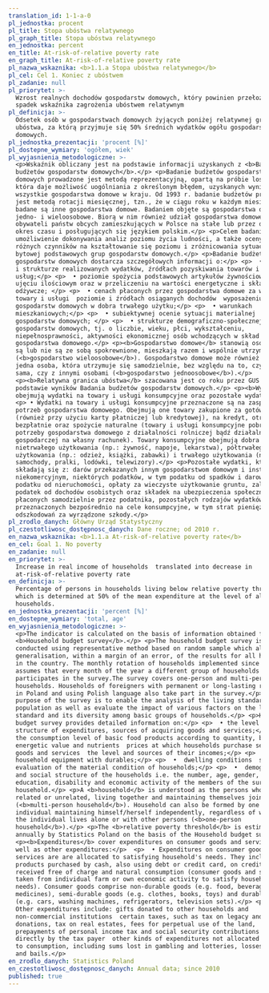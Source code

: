 ```yaml
---
translation_id: 1-1-a-0
pl_jednostka: procent
pl_title: Stopa ubóstwa relatywnego
pl_graph_title: Stopa ubóstwa relatywnego
en_jednostka: percent
en_title: At-risk-of-relative poverty rate
en_graph_title: At-risk-of-relative poverty rate
pl_nazwa_wskaznika: <b>1.1.a Stopa ubóstwa relatywnego</b>
pl_cel: Cel 1. Koniec z ubóstwem
pl_zadanie: null
pl_priorytet: >-
  Wzrost realnych dochodów gospodarstw domowych, który powinien przełożyć się na
  spadek wskaźnika zagrożenia ubóstwem relatywnym
pl_definicja: >-
  Odsetek osób w gospodarstwach domowych żyjących poniżej relatywnej granicy
  ubóstwa, za którą przyjmuje się 50% średnich wydatków ogółu gospodarstw
  domowych.
pl_jednostka_prezentacji: 'procent [%]'
pl_dostepne_wymiary: 'ogółem, wiek'
pl_wyjasnienia_metodologiczne: >-
  <p>Wskaźnik obliczany jest na podstawie informacji uzyskanych z <b>Badania
  budżetów gospodarstw domowych</b>.</p> <p>Badanie budżetów gospodarstw
  domowych prowadzone jest metodą reprezentacyjną, opartą na próbie losowej,
  która daje możliwość uogólniania z określonym błędem, uzyskanych wyników na
  wszystkie gospodarstwa domowe w kraju. Od 1993 r. badanie budżetów prowadzone
  jest metodą rotacji miesięcznej, tzn., że w ciągu roku w każdym miesiącu
  badane są inne gospodarstwa domowe. Badaniem objęte są gospodarstwa domowe
  jedno- i wieloosobowe. Biorą w nim również udział gospodarstwa domowe
  obywateli państw obcych zamieszkujących w Polsce na stałe lub przez dłuższy
  okres czasu i posługujących się językiem polskim.</p> <p>Celem badania jest
  umożliwienie dokonywania analiz poziomu życia ludności, a także oceny wpływu
  różnych czynników na kształtowanie się poziomu i zróżnicowania sytuacji
  bytowej podstawowych grup gospodarstw domowych.</p> <p>Badanie budżetów
  gospodarstw domowych dostarcza szczegółowych informacji o:</p> <p>  • poziomie
  i strukturze realizowanych wydatków, źródłach pozyskiwania towarów i
  usług;</p> <p>  • poziomie spożycia podstawowych artykułów żywnościowych w
  ujęciu ilościowym oraz w przeliczeniu na wartości energetyczne i składniki
  odżywcze; </p> <p>  • cenach płaconych przez gospodarstwa domowe za wybrane
  towary i usługi  poziomie i źródłach osiąganych dochodów  wyposażeniu
  gospodarstw domowych w dobra trwałego użytku;</p> <p>  • warunkach
  mieszkaniowych;</p> <p>  • subiektywnej ocenie sytuacji materialnej
  gospodarstw domowych; </p> <p>  • strukturze demograficzno-społecznej
  gospodarstw domowych, tj. o liczbie, wieku, płci, wykształceniu,
  niepełnosprawności, aktywności ekonomicznej osób wchodzących w skład badanego
  gospodarstwa domowego.</p> <p><b>Gospodarstwo domowe</b> stanowią osoby, które
  są lub nie są ze sobą spokrewnione, mieszkają razem i wspólnie utrzymują się
  (<b>gospodarstwo wieloosobowe</b>). Gospodarstwo domowe może również tworzyć
  jedna osoba, która utrzymuje się samodzielnie, bez względu na to, czy mieszka
  sama, czy z innymi osobami (<b>gospodarstwo jednoosobowe</b>).</p>
  <p><b>Relatywna granica ubóstwa</b> szacowana jest co roku przez GUS na
  podstawie wyników Badania budżetów gospodarstw domowych.</p> <p><b>Wydatki</b>
  obejmują wydatki na towary i usługi konsumpcyjne oraz pozostałe wydatki:</p>
  <p> • Wydatki na towary i usługi konsumpcyjne przeznaczone są na zaspokojenie
  potrzeb gospodarstwa domowego. Obejmują one towary zakupione za gotówkę
  (również przy użyciu karty płatniczej lub kredytowej), na kredyt, otrzymane
  bezpłatnie oraz spożycie naturalne (towary i usługi konsumpcyjne pobrane na
  potrzeby gospodarstwa domowego z działalności rolniczej bądź działalności
  gospodarczej na własny rachunek). Towary konsumpcyjne obejmują dobra
  nietrwałego użytkowania (np.: żywność, napoje, lekarstwa), półtrwałego
  użytkowania (np.: odzież, książki, zabawki) i trwałego użytkowania (np.:
  samochody, pralki, lodówki, telewizory).</p> <p>Pozostałe wydatki, które
  składają się z: darów przekazanych innym gospodarstwom domowym i instytucjom
  niekomercyjnym, niektórych podatków, w tym podatku od spadków i darowizn,
  podatku od nieruchomości, opłaty za wieczyste użytkowanie gruntu, zaliczek na
  podatek od dochodów osobistych oraz składek na ubezpieczenia społeczne
  płaconych samodzielnie przez podatnika, pozostałych rodzajów wydatków nie
  przeznaczonych bezpośrednio na cele konsumpcyjne, w tym strat pieniężnych,
  odszkodowań za wyrządzone szkody.</p>
pl_zrodlo_danych: Główny Urząd Statystyczny
pl_czestotliwosc_dostępnosc_danych: Dane roczne; od 2010 r.
en_nazwa_wskaznika: <b>1.1.a At-risk-of-relative poverty rate</b>
en_cel: Goal 1. No poverty
en_zadanie: null
en_priorytet: >-
  Increase in real income of households  translated into decrease in
  at-risk-of-relative poverty rate
en_definicja: >-
  Percentage of persons in households living below relative poverty threshold
  which is determined at 50% of the mean expenditure at the level of all
  households.
en_jednostka_prezentacji: 'percent [%]'
en_dostepne_wymiary: 'total, age'
en_wyjasnienia_metodologiczne: >-
  <p>The indicator is calculated on the basis of information obtained from
  <b>Household budget survey</b>.</p> <p>The household budget survey is
  conducted using representative method based on random sample which allows
  generalisation, within a margin of an error, of the results for all households
  in the country. The monthly rotation of households implemented since 1993
  assumes that every month of the year a different group of households
  participates in the survey.The survey covers one-person and multi-person
  households. Households of foreigners with permanent or long-lasting residence
  in Poland and using Polish language also take part in the survey.</p> <p>The
  purpose of the survey is to enable the analysis of the living standards of the
  population as well as evaluate the impact of various factors on the living
  standard and its diversity among basic groups of households.</p> <p>Household
  budget survey provides detailed information on:</p> <p>  • the level and the
  structure of expenditures, sources of acquiring goods and services;</p> <p>  •
  the consumption level of basic food products according to quantity, but also
  energetic value and nutrients  prices at which households purchase selected
  goods and services  the level and sources of their incomes;</p> <p>  •
  household equipment with durables;</p> <p>  •  dwelling conditions  subjective
  evaluation of the material condition of households;</p> <p>  •  demographic
  and social structure of the households i.e. the number, age, gender,
  education, disability and economic activity of the members of the surveyed
  household.</p> <p>A <b>household</b> is understood as the persons who may be
  related or unrelated, living together and maintaining themselves jointly
  (<b>multi-person household</b>). Household can also be formed by one
  individual maintaining himself/herself independently, regardless of whether
  the individual lives alone or with other persons (<b>one-person
  household</b>).</p> <p>The <b>relative poverty threshold</b> is estimated
  annually by Statistics Poland on the basis of the Household budget survey.</p>
  <p><b>Expenditures</b> cover expenditures on consumer goods and services as
  well as other expenditures:</p>  <p>  • Expenditures on consumer goods and
  services are are allocated to satisfying household's needs. They include
  products purchased by cash, also using debt or credit card, on credit,
  received free of charge and natural consumption (consumer goods and services
  taken from individual farm or own economic activity to satisfy household's
  needs). Consumer goods comprise non-durable goods (e.g. food, beverages or
  medicines), semi-durable goods (e.g. clothes, books, toys) and durable goods
  (e.g. cars, washing machines, refrigerators, television sets).</p> <p>  •
  Other expenditures include: gifts donated to other households and
  non-commercial institutions  certain taxes, such as tax on legacy and
  donations, tax on real estates, fees for perpetual use of the land,
  prepayments of personal income tax and social security contributions paid
  directly by the tax payer  other kinds of expenditures not allocated directly
  to consumption, including sums lost in gambling and lotteries, losses of cash
  and bails.</p>
en_zrodlo_danych: Statistics Poland
en_czestotliwosc_dostępnosc_danych: Annual data; since 2010
published: true
---
```

